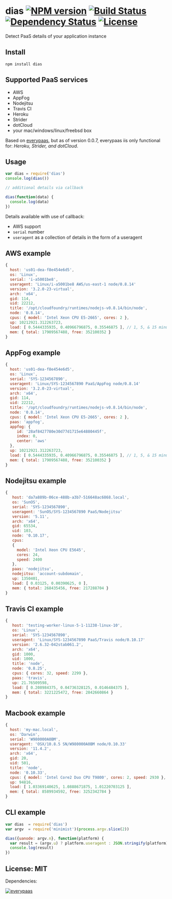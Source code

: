 # dias [![NPM version](https://img.shields.io/github/tag/angleman/dias.svg)](https://npmjs.org/package/dias) [![Build Status](https://img.shields.io/travis/angleman/dias.svg?branch=master)](https://travis-ci.org/angleman/dias) [![Dependency Status](https://img.shields.io/gemnasium/angleman/dias.svg?branch=master)](https://gemnasium.com/angleman/dias) [![License](https://img.shields.io/badge/license-MIT-brightgreen.svg)](http://opensource.org/licenses/MIT)

Detect PaaS details of your application instance


## Install

```
npm install dias
```

## Supported PaaS services

- AWS
- AppFog
- Nodejitsu
- Travis CI
- Heroku
- Strider
- dotCloud
- your mac/windows/linux/freebsd box

Based on [everypaas](https://github.com/niallo/everypaas/), but as of version 0.0.7, everypaas iis only functional for: *Heroku, Strider, and dotCloud*.

## Usage

```js
var dias = require('dias')
console.log(dias())

// additional details via callback

dias(function(data) {
  console.log(data)
})
```

Details available with use of callback:

- AWS support
- ```serial``` number
- ```useragent``` as a collection of details in the form of a useragent

## AWS example

```js
{
  host: 'us01-dea-f8e454e6d5',
  os: 'Linux',
  serial: 'i-a5001be8',
  useragent: 'Linux/i-a5001be8 AWS/us-east-1 node/0.8.14'
  version: '3.2.0-23-virtual',
  arch: 'x64',
  gid: 114,
  uid: 22212,
  title: '/opt/cloudfoundry/runtimes/nodejs-v0.8.14/bin/node',
  node: '0.8.14',
  cpus: { model: 'Intel Xeon CPU E5-2665', cores: 2 },
  up: 10212921.312263723,
  load: [ 0.5444335935, 0.40966796875, 0.35546875 ], // 1, 5, & 15 minute load averages
  mem: { total: 17909567488, free: 352100352 }
}
```

## AppFog example

```js
{
  host: 'us01-dea-f8e454e6d5',
  os: 'Linux',
  serial: 'SYS-1234567890',
  useragent: 'Linux/SYS-1234567890 PaaS/AppFog node/0.8.14'
  version: '3.2.0-23-virtual',
  arch: 'x64',
  gid: 114,
  uid: 22212,
  title: '/opt/cloudfoundry/runtimes/nodejs-v0.8.14/bin/node',
  node: '0.8.14',
  cpus: { model: 'Intel Xeon CPU E5-2665', cores: 2 },
  paas: 'appfog',
  appfog: {
     id: '28af8427780e30d77d1715e64880445f',
     index: 0,
     center: 'aws'
  },
  up: 10212921.312263723,
  load: [ 0.5444335935, 0.40966796875, 0.35546875 ], // 1, 5, & 15 minute load averages
  mem: { total: 17909567488, free: 352100352 }
}
```

## Nodejitsu example

```js
{
   host: 'da7a889b-06ce-488b-a3b7-516648ac6868.local',
   os: 'SunOS',
   serial: 'SYS-1234567890',
   useragent: 'SunOS/SYS-1234567890 PaaS/Nodejitsu'
   version: '5.11',
   arch: 'x64',
   gid: 65534,
   uid: 103,
   node: '0.10.17',
   cpus:
   {
     model: 'Intel Xeon CPU E5645',
     cores: 24,
     speed: 2400
   },
   paas: 'nodejitsu',
   nodejitsu: 'account-subdomain',
   up: 1350401,
   load: [ 0.03125, 0.00390625, 0 ],
   mem: { total: 268435456, free: 217288704 }
}
```

## Travis CI example

```js
{
   host: 'testing-worker-linux-5-1-11238-linux-10',
   os: 'Linux',
   serial: 'SYS-1234567890',
   useragent: 'Linux/SYS-1234567890 PaaS/Travis node/0.10.17'
   version: '2.6.32-042stab061.2',
   arch: 'x64',
   gid: 1000,
   uid: 1000,
   title: 'node',
   node: '0.8.25',
   cpus: { cores: 32, speed: 2299 },
   paas: 'travis',
   up: 21.76509598,
   load: [ 0.208984375, 0.04736328125, 0.0146484375 ],
   mem: { total: 3221225472, free: 2842660864 }
}
```

## Macbook example

```js
{
  host: 'my-mac.local',
  os: 'Darwin',
  serial: 'W980000A0BM',
  useragent: 'OSX/10.8.5 SN/W980000A0BM node/0.10.33'
  version: '11.4.2',
  arch: 'x64',
  gid: 20,
  uid: 501,
  title: 'node',
  node: '0.10.33',
  cpus: { model: 'Intel Core2 Duo CPU T9800', cores: 2, speed: 2930 },
  up: 94816,
  load: [ 1.03369140625, 1.0888671875, 1.01220703125 ],
  mem: { total: 8589934592, free: 3252342784 }
}
```

## CLI example

```js
var dias  = require('dias')
var argv  = require('minimist')(process.argv.slice(2))

dias({uanode: argv.n}, function(platform) {
  var result = (argv.u) ? platform.useragent : JSON.stringify(platform)
  console.log(result)
})
```

## License: MIT

Dependencies:

[![everypaas](https://img.shields.io/badge/BSD-everypaas-lightgrey.svg "everypaas@0.0.7")](https://github.com/niallo/everypaas)
